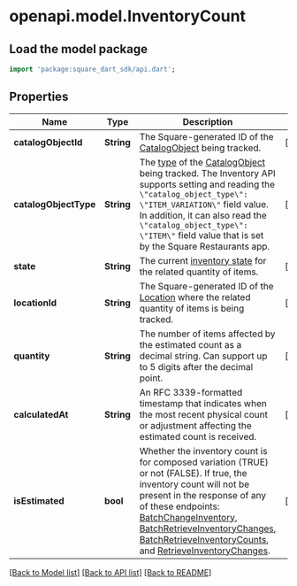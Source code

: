 # openapi.model.InventoryCount

## Load the model package
```dart
import 'package:square_dart_sdk/api.dart';
```

## Properties
Name | Type | Description | Notes
------------ | ------------- | ------------- | -------------
**catalogObjectId** | **String** | The Square-generated ID of the [CatalogObject](https://developer.squareup.com/reference/square_2023-12-13/objects/CatalogObject) being tracked. | [optional] 
**catalogObjectType** | **String** | The [type](https://developer.squareup.com/reference/square_2023-12-13/enums/CatalogObjectType) of the [CatalogObject](https://developer.squareup.com/reference/square_2023-12-13/objects/CatalogObject) being tracked.   The Inventory API supports setting and reading the `\"catalog_object_type\": \"ITEM_VARIATION\"` field value.  In addition, it can also read the `\"catalog_object_type\": \"ITEM\"` field value that is set by the Square Restaurants app. | [optional] 
**state** | **String** | The current [inventory state](https://developer.squareup.com/reference/square_2023-12-13/enums/InventoryState) for the related quantity of items. | [optional] 
**locationId** | **String** | The Square-generated ID of the [Location](https://developer.squareup.com/reference/square_2023-12-13/objects/Location) where the related quantity of items is being tracked. | [optional] 
**quantity** | **String** | The number of items affected by the estimated count as a decimal string. Can support up to 5 digits after the decimal point. | [optional] 
**calculatedAt** | **String** | An RFC 3339-formatted timestamp that indicates when the most recent physical count or adjustment affecting the estimated count is received. | [optional] 
**isEstimated** | **bool** | Whether the inventory count is for composed variation (TRUE) or not (FALSE). If true, the inventory count will not be present in the response of any of these endpoints: [BatchChangeInventory](https://developer.squareup.com/reference/square_2023-12-13/inventory-api/batch-change-inventory), [BatchRetrieveInventoryChanges](https://developer.squareup.com/reference/square_2023-12-13/inventory-api/batch-retrieve-inventory-changes), [BatchRetrieveInventoryCounts](https://developer.squareup.com/reference/square_2023-12-13/inventory-api/batch-retrieve-inventory-counts), and [RetrieveInventoryChanges](https://developer.squareup.com/reference/square_2023-12-13/inventory-api/retrieve-inventory-changes). | [optional] 

[[Back to Model list]](../README.md#documentation-for-models) [[Back to API list]](../README.md#documentation-for-api-endpoints) [[Back to README]](../README.md)


